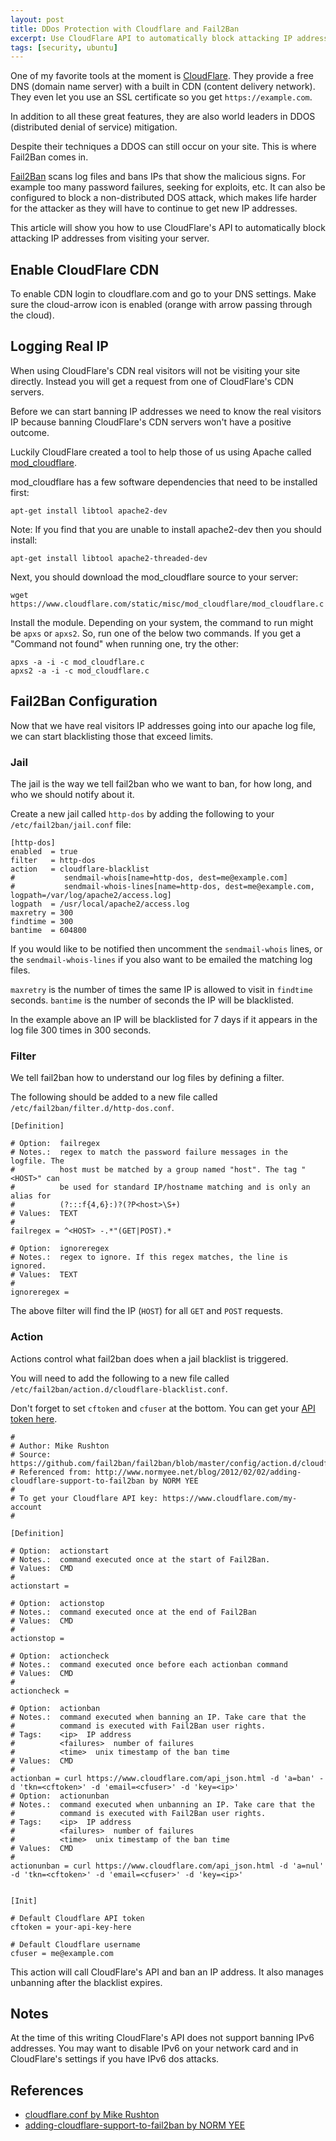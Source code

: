 ```yaml
---
layout: post
title: DDos Protection with Cloudflare and Fail2Ban
excerpt: Use CloudFlare API to automatically block attacking IP addresses from visiting your server.
tags: [security, ubuntu]
---
```


One of my favorite tools at the moment is <a href="https://www.cloudflare.com/">CloudFlare</a>.  They provide a free DNS (domain name server) with a built in CDN (content delivery network).  They even let you use an SSL certificate so you get `https://example.com`.

In addition to all these great features, they are also world leaders in DDOS (distributed denial of service) mitigation.
 
Despite their techniques a DDOS can still occur on your site.  This is where Fail2Ban comes in.  

<a href="http://www.fail2ban.org/">Fail2Ban</a> scans log files and bans IPs that show the malicious signs.  For example too many password failures, seeking for exploits, etc.  It can also be configured to block a non-distributed DOS attack, which makes life harder for the attacker as they will have to continue to get new IP addresses.

This article will show you how to use CloudFlare's API to automatically block attacking IP addresses from visiting your server.  


## Enable CloudFlare CDN

To enable CDN login to cloudflare.com and go to your DNS settings.  Make sure the cloud-arrow icon is enabled (orange with arrow passing through the cloud).


## Logging Real IP

When using CloudFlare's CDN real visitors will not be visiting your site directly.  Instead you will get a request from one of CloudFlare's CDN servers.

Before we can start banning IP addresses we need to know the real visitors IP because banning CloudFlare's CDN servers won't have a positive outcome. 

Luckily CloudFlare created a tool to help those of us using Apache called <a href="https://www.cloudflare.com/resources-downloads#mod_cloudflare">mod_cloudflare</a>.

mod_cloudflare has a few software dependencies that need to be installed first:

```
apt-get install libtool apache2-dev
```

Note: If you find that you are unable to install apache2-dev then you should install:

```
apt-get install libtool apache2-threaded-dev
```

Next, you should download the mod_cloudflare source to your server:

```
wget https://www.cloudflare.com/static/misc/mod_cloudflare/mod_cloudflare.c
```

Install the module. Depending on your system, the command to run might be `apxs` or `apxs2`. So, run one of the below two commands. If you get a "Command not found" when running one, try the other:

```
apxs -a -i -c mod_cloudflare.c
apxs2 -a -i -c mod_cloudflare.c
```


## Fail2Ban Configuration

Now that we have real visitors IP addresses going into our apache log file, we can start blacklisting those that exceed limits.
 

### Jail

The jail is the way we tell fail2ban who we want to ban, for how long, and who we should notify about it.

Create a new jail called `http-dos` by adding the following to your `/etc/fail2ban/jail.conf` file:

```
[http-dos]
enabled  = true
filter   = http-dos
action   = cloudflare-blacklist
#           sendmail-whois[name=http-dos, dest=me@example.com]
#           sendmail-whois-lines[name=http-dos, dest=me@example.com, logpath=/var/log/apache2/access.log]
logpath  = /usr/local/apache2/access.log
maxretry = 300
findtime = 300
bantime  = 604800
```

If you would like to be notified then uncomment the `sendmail-whois` lines, or the `sendmail-whois-lines` if you also want to be emailed the matching log files.

`maxretry` is the number of times the same IP is allowed to visit in `findtime` seconds.  `bantime` is the number of seconds the IP will be blacklisted.
   
In the example above an IP will be blacklisted for 7 days if it appears in the log file 300 times in 300 seconds.


### Filter

We tell fail2ban how to understand our log files by defining a filter. 

The following should be added to a new file called `/etc/fail2ban/filter.d/http-dos.conf`.

```
[Definition]
 
# Option:  failregex
# Notes.:  regex to match the password failure messages in the logfile. The
#          host must be matched by a group named "host". The tag "<HOST>" can
#          be used for standard IP/hostname matching and is only an alias for
#          (?:::f{4,6}:)?(?P<host>\S+)
# Values:  TEXT
#
failregex = ^<HOST> -.*"(GET|POST).*
 
# Option:  ignoreregex
# Notes.:  regex to ignore. If this regex matches, the line is ignored.
# Values:  TEXT
#
ignoreregex =
```

The above filter will find the IP (`HOST`) for all `GET` and `POST` requests.


### Action

Actions control what fail2ban does when a jail blacklist is triggered.

You will need to add the following to a new file called `/etc/fail2ban/action.d/cloudflare-blacklist.conf`.

Don't forget to set `cftoken` and `cfuser` at the bottom.  You can get your <a href="https://www.cloudflare.com/my-account">API token here</a>.

```
#
# Author: Mike Rushton
# Source: https://github.com/fail2ban/fail2ban/blob/master/config/action.d/cloudflare.conf
# Referenced from: http://www.normyee.net/blog/2012/02/02/adding-cloudflare-support-to-fail2ban by NORM YEE
#
# To get your Cloudflare API key: https://www.cloudflare.com/my-account
#

[Definition]

# Option:  actionstart
# Notes.:  command executed once at the start of Fail2Ban.
# Values:  CMD
#
actionstart =

# Option:  actionstop
# Notes.:  command executed once at the end of Fail2Ban
# Values:  CMD
#
actionstop =

# Option:  actioncheck
# Notes.:  command executed once before each actionban command
# Values:  CMD
#
actioncheck =

# Option:  actionban
# Notes.:  command executed when banning an IP. Take care that the
#          command is executed with Fail2Ban user rights.
# Tags:    <ip>  IP address
#          <failures>  number of failures
#          <time>  unix timestamp of the ban time
# Values:  CMD
#
actionban = curl https://www.cloudflare.com/api_json.html -d 'a=ban' -d 'tkn=<cftoken>' -d 'email=<cfuser>' -d 'key=<ip>'
# Option:  actionunban
# Notes.:  command executed when unbanning an IP. Take care that the
#          command is executed with Fail2Ban user rights.
# Tags:    <ip>  IP address
#          <failures>  number of failures
#          <time>  unix timestamp of the ban time
# Values:  CMD
#
actionunban = curl https://www.cloudflare.com/api_json.html -d 'a=nul' -d 'tkn=<cftoken>' -d 'email=<cfuser>' -d 'key=<ip>'


[Init]

# Default Cloudflare API token
cftoken = your-api-key-here

# Default Cloudflare username
cfuser = me@example.com
```

This action will call CloudFlare's API and ban an IP address.  It also manages unbanning after the blacklist expires.


## Notes

At the time of this writing CloudFlare's API does not support banning IPv6 addresses.  You may want to disable IPv6 on your network card and in CloudFlare's settings if you have IPv6 dos attacks.


## References

* <a href="https://github.com/fail2ban/fail2ban/blob/master/config/action.d/cloudflare.conf">cloudflare.conf by Mike Rushton</a>
* <a href="http://www.normyee.net/blog/2012/02/02/adding-cloudflare-support-to-fail2ban">adding-cloudflare-support-to-fail2ban by NORM YEE</a>
 

